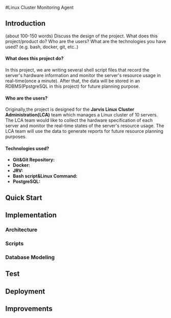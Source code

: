 #Linux Cluster Monitoring Agent
## Introduction
(about 100-150 words)
Discuss the design of the project. What does this project/product do? Who are the users? 
What are the technologies you have used? (e.g. bash, docker, git, etc..)
#### What does this project do?
In this project, we are writing several shell script files that record the 
server's hardware information and monitor the server's resource usage in real-time(once a minute).
After that, the data will be stored in an RDBMS(PpstgreSQL in this project) for future planning purpose.

#### Who are the users?
Originally,the project is designed for the **Jarvis Linux Cluster Administration(LCA)** team which
manages a Linux cluster of 10 servers. The LCA team would like to collect the hardware specification
of each server and monitor the real-time states of the server's resource usage. The LCA team will
use the data to generate reports for future resource planning purposes.

#### Technologies used?

- **Git&Git Repository:**
- **Docker:**
- **JRV:**
- **Bash script&Linux Command:**
- **PostgreSQL:**



## Quick Start

## Implementation

### Architecture

### Scripts

### Database Modeling

## Test

## Deployment

## Improvements
